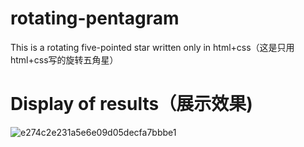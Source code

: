 # rotating-pentagram
This is a rotating five-pointed star written only in html+css（这是只用html+css写的旋转五角星）

# Display of results（展示效果)
![e274c2e231a5e6e09d05decfa7bbbe1](https://github.com/yunli01hegui/rotating-pentagram/assets/134910544/33cbcf23-d51c-4442-9585-b428239bba8b)
